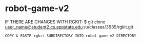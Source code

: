 # robot-game-v2

IF THERE ARE CHANGES WITH RGKIT:
	$ git clone user_name@student2.cs.appstate.edu:/u/classes/3535/rgkit.git

	COPY & PASTE rgkit SUBDIRECTORY INTO robot-game-v2 DIRECTORY